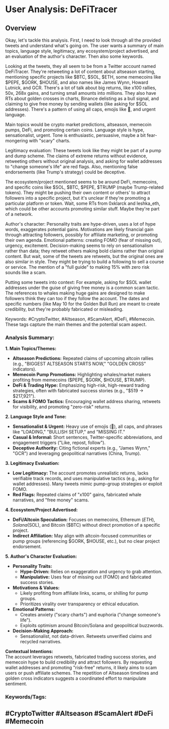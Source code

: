 # User Analysis: DeFiTracer

## Overview

<think>
Okay, let's tackle this analysis. First, I need to look through all the provided tweets and understand what's going on. The user wants a summary of main topics, language style, legitimacy, any ecosystem/project advertised, and an evaluation of the author's character. Then also some keywords.

Looking at the tweets, they all seem to be from a Twitter account named DeFiTracer. They're retweeting a lot of content about altseason starting, mentioning specific projects like $BTC, $SOL, $ETH, some memecoins like $PEPE, $GORK, $HOUSE, and also names like James Wynn, Howard Lutnick, and GCR. There's a lot of talk about big returns, like x100 rallies, 50x, 268x gains, and turning small amounts into millions. They also have RTs about golden crosses in charts, Binance delisting as a bull signal, and claiming to give free money by sending wallets (like asking for $SOL addresses). There's a pattern of using all caps, emojis like 🚨, and urgent language.

Main topics would be crypto market predictions, altseason, memecoin pumps, DeFi, and promoting certain coins. Language style is hype, sensationalist, urgent. Tone is enthusiastic, persuasive, maybe a bit fear-mongering with "scary" charts.

Legitimacy evaluation: These tweets look like they might be part of a pump and dump scheme. The claims of extreme returns without evidence, retweeting others without original analysis, and asking for wallet addresses to "change someone's life" are red flags. Also, mentioning false endorsements (like Trump's strategy) could be deceptive.

The ecosystem/project mentioned seems to be around DeFi, memecoins, and specific coins like $SOL, $BTC, $PEPE, $TRUMP (maybe Trump-related tokens). They might be pushing their own content or others' to attract followers into a specific project, but it's unclear if they're promoting a particular platform or token. Wait, some RTs from 0xklarck and leshka_eth, which could be other accounts promoting similar stuff. Maybe they're part of a network.

Author's character: Personality traits are hype-driven, uses a lot of hype words, exaggerates potential gains. Motivations are likely financial gain through attracting followers, possibly for affiliate marketing, or promoting their own agenda. Emotional patterns: creating FOMO (fear of missing out), urgency, excitement. Decision-making seems to rely on sensationalism rather than data; they retweet others making bold claims rather than original content. But wait, some of the tweets are retweets, but the original ones are also similar in style. They might be trying to build a following to sell a course or service. The mention of a "full guide" to making 15% with zero risk sounds like a scam.

Putting some tweets into context: For example, asking for $SOL wallet addresses under the guise of giving free money is a common scam tactic. The references to whales making huge gains are designed to make followers think they can too if they follow the account. The dates and specific numbers (like May 10 for the Golden Bull Run) are meant to create credibility, but they're probably fabricated or misleading.

Keywords: #CryptoTwitter, #Altseason, #ScamAlert, #DeFi, #Memecoin. These tags capture the main themes and the potential scam aspect.
</think>

### Analysis Summary:

**1. Main Topics/Themes:**  
- **Altseason Predictions:** Repeated claims of upcoming altcoin rallies (e.g., "BIGGEST ALTSEASON STARTS NOW," "GOLDEN CROSS" indicators).  
- **Memecoin Pump Promotions:** Highlighting whales/market makers profiting from memecoins ($PEPE, $GORK, $HOUSE, $TRUMP).  
- **DeFi & Trading Hype:** Emphasizing high-risk, high-reward trading strategies, often with fabricated success stories (e.g., "$519 → $217,921").  
- **Scams & FOMO Tactics:** Encouraging wallet address sharing, retweets for visibility, and promoting "zero-risk" returns.  

**2. Language Style and Tone:**  
- **Sensationalist & Urgent:** Heavy use of emojis (🚨), all caps, and phrases like "LOADING," "BULLISH SETUP," and "MISSING IT."  
- **Casual & Informal:** Short sentences, Twitter-specific abbreviations, and engagement triggers ("Like, repost, follow").  
- **Deceptive Authority:** Citing fictional experts (e.g., "James Wynn," "GCR") and leveraging geopolitical narratives (China, Trump).  

**3. Legitimacy Evaluation:**  
- **Low Legitimacy:** The account promotes unrealistic returns, lacks verifiable track records, and uses manipulative tactics (e.g., asking for wallet addresses). Many tweets mimic pump-group strategies or exploit FOMO.  
- **Red Flags:** Repeated claims of "x100" gains, fabricated whale narratives, and "free money" scams.  

**4. Ecosystem/Project Advertised:**  
- **DeFi/Altcoin Speculation:** Focuses on memecoins, Ethereum ($ETH), Solana ($SOL), and Bitcoin ($BTC) without direct promotion of a specific project.  
- **Indirect Affiliation:** May align with altcoin-focused communities or pump groups (referencing $GORK, $HOUSE, etc.), but no clear project endorsement.  

**5. Author's Character Evaluation:**  
- **Personality Traits:**  
  - **Hype-Driven:** Relies on exaggeration and urgency to grab attention.  
  - **Manipulative:** Uses fear of missing out (FOMO) and fabricated success stories.  
- **Motivations & Values:**  
  - Likely profiting from affiliate links, scams, or shilling for pump groups.  
  - Prioritizes virality over transparency or ethical education.  
- **Emotional Patterns:**  
  - Creates anxiety ("scary charts") and euphoria ("change someone's life").  
  - Exploits optimism around Bitcoin/Solana and geopolitical buzzwords.  
- **Decision-Making Approach:**  
  - Sensationalist, not data-driven. Retweets unverified claims and recycled narratives.  

**Contextual Intentions:**  
The account leverages retweets, fabricated trading success stories, and memecoin hype to build credibility and attract followers. By requesting wallet addresses and promoting "risk-free" returns, it likely aims to scam users or push affiliate schemes. The repetition of Altseason timelines and golden cross indicators suggests a coordinated effort to manipulate sentiment.  

### Keywords/Tags:  
#CryptoTwitter #Altseason #ScamAlert #DeFi #Memecoin
---
